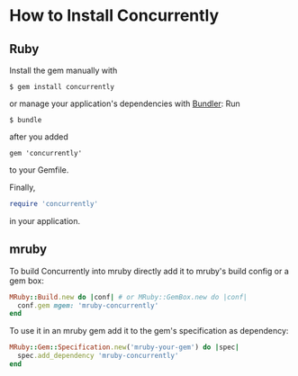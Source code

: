 # How to Install Concurrently

## Ruby

Install the gem manually with

    $ gem install concurrently

or manage your application's dependencies with [Bundler](https://bundler.io/):
Run

    $ bundle

after you added

    gem 'concurrently'

to your Gemfile.

Finally,

```ruby
require 'concurrently'
```

in your application.


## mruby

To build Concurrently into mruby directly add it to mruby's build config or a
gem box:

```ruby
MRuby::Build.new do |conf| # or MRuby::GemBox.new do |conf|
  conf.gem mgem: 'mruby-concurrently'
end
```

To use it in an mruby gem add it to the gem's specification as dependency:

```ruby
MRuby::Gem::Specification.new('mruby-your-gem') do |spec|
  spec.add_dependency 'mruby-concurrently'
end
```